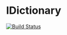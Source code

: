 # IDictionary

[![Build Status](https://travis-ci.org/xamm/IDictionary.svg?branch=master)](https://travis-ci.org/xamm/IDictionary)
